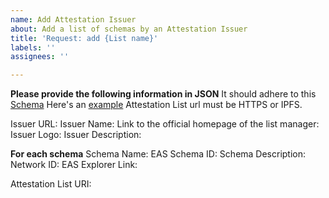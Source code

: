 ```yaml
---
name: Add Attestation Issuer
about: Add a list of schemas by an Attestation Issuer
title: 'Request: add {List name}'
labels: ''
assignees: ''

---
```


**Please provide the following information in JSON**
It should adhere to this [Schema](https://raw.githubusercontent.com/metagov/Attestation-List/master/attestationIssuerList.json)
Here's an [example](https://raw.githubusercontent.com/metagov/Attestation-List/master/example.json)
Attestation List url must be HTTPS or IPFS.

Issuer URL: 
Issuer Name: 
Link to the official homepage of the list manager:
Issuer Logo:
Issuer Description:

**For each schema**
Schema Name:
EAS Schema ID:
Schema Description:
Network ID:
EAS Explorer Link:

Attestation List URI:
